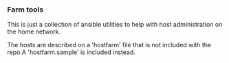 ### Farm tools

This is just a collection of ansible utilities to help with host administration
on the home network.

The hosts are described on a 'hostfarm' file that is not included with the repo.A 'hostfarm.sample' is included instead.
